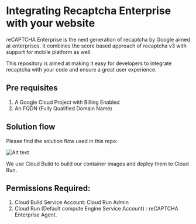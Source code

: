 # Integrating Recaptcha Enterprise with your website

reCAPTCHA Enterprise is the next generation of recaptcha by Google aimed at enterprises. It combines the score based approach of recaptcha v3 with support for mobile platform as well.

This repository is aimed at making it easy for developers to integrate recaptcha with your code and ensure a great user experience.

## Pre requisites

  1. A Google Cloud Project with Billing Enabled
  2. An FQDN (Fully Qualified Domain Name)
## Solution flow
Please find the solution flow used in this repo:

![Alt text](https://github.com/rastogiji/recaptcha-enterprise/blob/master/architecture/recaptcha-flow.png?raw=true)

We use Cloud Build to build our container images and deploy them to Cloud Run.

## Permissions Required:
  1. Cloud Build Service Account: Cloud Run Admin
  2. Cloud Run (Default compute Engine Service Account) : reCAPTCHA Enterprise Agent.
